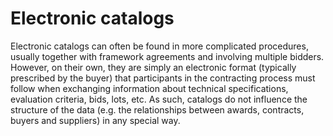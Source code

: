 # Electronic catalogs

Electronic catalogs can often be found in more complicated procedures, usually together with framework agreements and involving multiple bidders. However, on their own, they are simply an electronic format (typically prescribed by the buyer) that participants in the contracting process must follow when exchanging information about technical specifications, evaluation criteria, bids, lots, etc. As such, catalogs do not influence the structure of the data (e.g. the relationships between awards, contracts, buyers and suppliers) in any special way.
